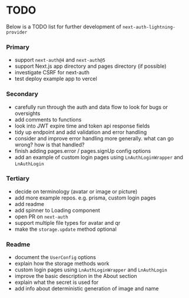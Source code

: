 # TODO

Below is a TODO list for further development of `next-auth-lightning-provider`

### Primary

- support `next-auth@4` and `next-auth@5`
- support Next.js app directory and pages directory (if possible)
- investigate CSRF for next-auth
- test deploy example app to vercel

### Secondary

- carefully run through the auth and data flow to look for bugs or oversights
- add comments to functions
- look into JWT expire time and token api response fields
- tidy up endpoint and add validation and error handling
- consider and improve error handling more generally. what can go wrong? how is that handled?
- finish adding pages.error / pages.signUp config options
- add an example of custom login pages using `LnAuthLoginWrapper` and `LnAuthLogin`

### Tertiary

- decide on terminology (avatar or image or picture)
- add more example repos. e.g. prisma, custom login pages
- add readme
- add spinner to Loading component
- open PR on `next-auth`
- support multiple file types for avatar and qr
- make the `storage.update` method optional

### Readme

- document the `UserConfig` options
- explain how the storage methods work
- custom login pages using `LnAuthLoginWrapper` and `LnAuthLogin`
- improve the basic description in the About section
- explain what the secret is used for
- add info about deterministic generation of image and name
